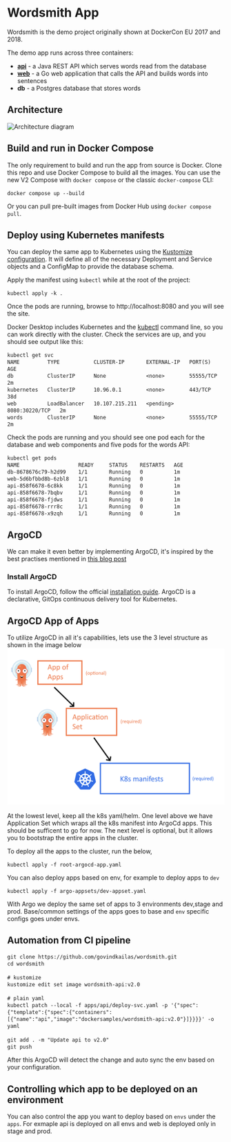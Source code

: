 # Wordsmith App

Wordsmith is the demo project originally shown at DockerCon EU 2017 and 2018.

The demo app runs across three containers:

- **[api](api/Dockerfile)** - a Java REST API which serves words read from the database
- **[web](web/Dockerfile)** - a Go web application that calls the API and builds words into sentences
- **db** - a Postgres database that stores words

## Architecture

![Architecture diagram](architecture.excalidraw.png)

## Build and run in Docker Compose

The only requirement to build and run the app from source is Docker. Clone this repo and use Docker Compose to build all the images. You can use the new V2 Compose with `docker compose` or the classic `docker-compose` CLI:

```shell
docker compose up --build
```

Or you can pull pre-built images from Docker Hub using `docker compose pull`.


## Deploy using Kubernetes manifests

You can deploy the same app to Kubernetes using the [Kustomize configuration](./kustomization.yaml). It will define all of the necessary Deployment and Service objects and a ConfigMap to provide the database schema.

Apply the manifest using `kubectl` while at the root of the project:

```shell
kubectl apply -k .
```

Once the pods are running, browse to http://localhost:8080 and you will see the site.

Docker Desktop includes Kubernetes and the [kubectl](https://kubernetes.io/docs/reference/kubectl/overview/) command line, so you can work directly with the cluster. Check the services are up, and you should see output like this:

```text
kubectl get svc
NAME         TYPE           CLUSTER-IP       EXTERNAL-IP   PORT(S)          AGE
db           ClusterIP      None             <none>        55555/TCP        2m
kubernetes   ClusterIP      10.96.0.1        <none>        443/TCP          38d
web          LoadBalancer   10.107.215.211   <pending>     8080:30220/TCP   2m
words        ClusterIP      None             <none>        55555/TCP        2m
```

Check the pods are running and you should see one pod each for the database and web components and five pods for the words API:

```text
kubectl get pods
NAME                   READY     STATUS    RESTARTS   AGE
db-8678676c79-h2d99    1/1       Running   0          1m
web-5d6bfbbd8b-6zbl8   1/1       Running   0          1m
api-858f6678-6c8kk     1/1       Running   0          1m
api-858f6678-7bqbv     1/1       Running   0          1m
api-858f6678-fjdws     1/1       Running   0          1m
api-858f6678-rrr8c     1/1       Running   0          1m
api-858f6678-x9zqh     1/1       Running   0          1m
```


## ArgoCD 
We can make it even better by implementing ArgoCD, it's inspired by the best practises mentioned in [this blog post ](https://codefresh.io/blog/how-to-structure-your-argo-cd-repositories-using-application-sets/)

### Install ArgoCD

To install ArgoCD, follow the official [installation guide](https://argo-cd.readthedocs.io/en/stable/getting_started/). ArgoCD is a declarative, GitOps continuous delivery tool for Kubernetes.


## ArgoCD App of Apps
To utilize ArgoCD in all it's capabilities, lets use the 3 level structure as shown in the image below
![Argo App of Apps](argo-app-of-apps.png)

At the lowest level, keep all the k8s yaml/helm. One level above we have Application Set which wraps all the k8s manifest into ArgoCd apps. This should be sufficent to go for now. The next level is optional, but it allows you to bootstrap the entire apps in the cluster. 

To deploy all the apps to the cluster, run the below, 
```
kubectl apply -f root-argocd-app.yaml 
```

You can also deploy apps based on env, for example to deploy apps to `dev`
```
kubectl apply -f argo-appsets/dev-appset.yaml
```

With Argo we deploy the same set of apps to 3 environments dev,stage and prod. Base/common settings of the apps goes to base and `env` specific configs goes under envs.

## Automation from CI pipeline

```
git clone https://github.com/govindkailas/wordsmith.git
cd wordsmith

# kustomize
kustomize edit set image wordsmith-api:v2.0

# plain yaml
kubectl patch --local -f apps/api/deploy-svc.yaml -p '{"spec":{"template":{"spec":{"containers":[{"name":"api","image":"dockersamples/wordsmith-api:v2.0"}]}}}}' -o yaml

git add . -m "Update api to v2.0"
git push
```

After this ArgoCD will detect the change and auto sync the env based on your configuration.


## Controlling which app to be deployed on an environment
You can also control the app you want to deploy based on `envs` under the `apps`. For exmaple api is deployed on all envs and web is deployed only in stage and prod.

